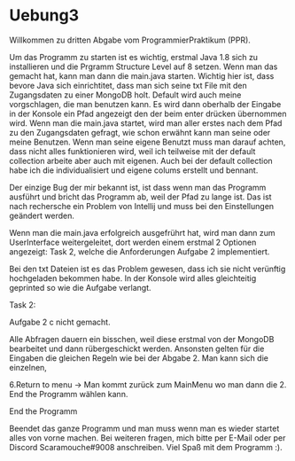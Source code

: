 # Uebung3

Willkommen zu dritten Abgabe vom ProgrammierPraktikum (PPR).

Um das Programm zu starten ist es wichtig, erstmal Java 1.8 sich zu installieren und die Prgramm Structure Level auf 8
setzen. Wenn man das gemacht hat, kann man dann die main.java starten.
Wichtig hier ist, dass bevore Java sich einrichtitet, dass man sich seine txt File mit den Zugangsdaten zu einer MongoDB holt.
Default wird auch meine vorgschlagen, die man benutzen kann. Es wird dann oberhalb der Eingabe in der Konsole ein Pfad angezeigt den
der beim enter drücken übernommen wird.
Wenn man die main.java startet, wird man aller erstes nach dem Pfad zu den Zugangsdaten gefragt, wie schon erwähnt kann man seine oder
meine Benutzen. Wenn man seine eigene Benutzt muss man darauf achten, dass nicht alles funktionieren wird, weil ich teilweise mit der
default collection arbeite aber auch mit eigenen. Auch bei der default collection habe ich die individualisiert und eigene colums erstellt
und bennant. 

Der einzige Bug der mir bekannt ist, ist dass wenn man das Programm ausführt und bricht das Programm ab, weil der Pfad zu lange ist. Das ist nach
rechersche ein Problem von Intellij und muss bei den Einstellungen geändert werden.

Wenn man die main.java erfolgreich ausgefrührt hat, wird man dann zum UserInterface weitergeleitet, dort werden einem erstmal 2 Optionen angezeigt:
Task 2, welche die Anforderungen Aufgabe 2 implementiert.

Bei den txt Dateien ist es das Problem gewesen, dass ich sie nicht verünftig hochgeladen bekommen habe. In der Konsole wird alles gleichteitig geprinted 
so wie die Aufgabe verlangt.

Task 2:

Aufgabe 2 c nicht gemacht.

Alle Abfragen dauern ein bisschen, weil diese erstmal von der MongoDB bearbeitet und dann rübergeschickt werden.
Ansonsten gelten für die Eingaben die gleichen Regeln wie bei der Abgabe 2. Man kann sich die einzelnen,

6.Return to menu
-> Man kommt zurück zum MainMenu wo man dann die 2. End the Programm wählen kann.


End the Programm

Beendet das ganze Programm und man muss wenn man es wieder startet alles von vorne machen.
Bei weiteren fragen, mich bitte per E-Mail oder per Discord Scaramouche#9008 anschreiben.
Viel Spaß mit dem Programm :).